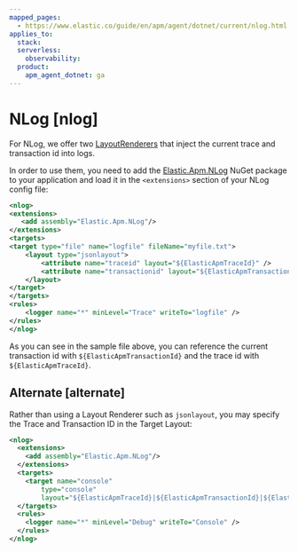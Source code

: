 ```yaml
---
mapped_pages:
  - https://www.elastic.co/guide/en/apm/agent/dotnet/current/nlog.html
applies_to:
  stack:
  serverless:
    observability:
  product:
    apm_agent_dotnet: ga
---
```


# NLog [nlog]

For NLog, we offer two [LayoutRenderers](https://github.com/NLog/NLog/wiki/Layout-Renderers) that inject the current trace and transaction id into logs.

In order to use them, you need to add the [Elastic.Apm.NLog](https://www.nuget.org/packages/Elastic.Apm.NLog) NuGet package to your application and load it in the `<extensions>` section of your NLog config file:

```xml
<nlog>
<extensions>
   <add assembly="Elastic.Apm.NLog"/>
</extensions>
<targets>
<target type="file" name="logfile" fileName="myfile.txt">
    <layout type="jsonlayout">
        <attribute name="traceid" layout="${ElasticApmTraceId}" />
        <attribute name="transactionid" layout="${ElasticApmTransactionId}" />
    </layout>
</target>
</targets>
<rules>
    <logger name="*" minLevel="Trace" writeTo="logfile" />
</rules>
</nlog>
```

As you can see in the sample file above, you can reference the current transaction id with `${ElasticApmTransactionId}` and the trace id with `${ElasticApmTraceId}`.

## Alternate [alternate]

Rather than using a Layout Renderer such as `jsonlayout`, you may specify the Trace and Transaction ID in the Target Layout:

```xml
<nlog>
  <extensions>
    <add assembly="Elastic.Apm.NLog"/>
  </extensions>
  <targets>
    <target name="console" 
        type="console" 
        layout="${ElasticApmTraceId}|${ElasticApmTransactionId}|${ElasticApmSpanId}|${message}" />
  </targets>
  <rules>
    <logger name="*" minLevel="Debug" writeTo="Console" />
  </rules>
</nlog>
```
